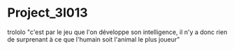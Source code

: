 # Project_3I013
trololo
"c'est par le jeu que l'on développe son intelligence, il n'y a donc rien de surprenant à ce que l'humain soit l'animal le plus joueur"
